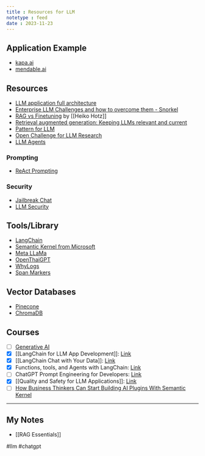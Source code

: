 ```yaml
---
title : Resources for LLM
notetype : feed
date : 2023-11-23
---
```



## Application Example
- [kapa.ai](https://www.kapa.ai/)
- [mendable.ai](https://www.mendable.ai/)

## Resources
- [LLM application full architecture](https://a16z.com/emerging-architectures-for-llm-applications/)
- [Enterprise LLM Challenges and how to overcome them - Snorkel](https://snorkel.ai/enterprise-llm-challenges-and-how-to-overcome-them/)
- [RAG vs Finetuning](https://towardsdatascience.com/rag-vs-finetuning-which-is-the-best-tool-to-boost-your-llm-application-94654b1eaba7) by [[Heiko Hotz]]
- [Retrieval augmented generation: Keeping LLMs relevant and current](https://stackoverflow.blog/2023/10/18/retrieval-augmented-generation-keeping-llms-relevant-and-current)
- [Pattern for LLM](https://eugeneyan.com/writing/llm-patterns)
- [Open Challenge for LLM Research](https://huyenchip.com/2023/08/16/llm-research-open-challenges.html)
- [LLM Agents](https://promptengineering.org/what-are-large-language-model-llm-agents/)


### Prompting
- [ReAct Prompting](https://www.promptingguide.ai/techniques/react)

### Security
- [Jailbreak Chat](https://www.jailbreakchat.com/)
- [LLM Security](https://llmsecurity.net/)


## Tools/Library
- [LangChain](https://www.langchain.com/)
- [Semantic Kernel from Microsoft](https://github.com/microsoft/semantic-kernel)
- [Meta LLaMa](https://ai.meta.com/llama/)
- [OpenThaiGPT](https://openthaigpt.aieat.or.th/)
- [WhyLogs](https://github.com/whylabs/whylogs)
- [Span Markers](https://github.com/tomaarsen/SpanMarkerNER)

## Vector Databases
- [Pinecone](https://www.pinecone.io/learn/vector-database)
- [ChromaDB](https://www.trychroma.com/)

## Courses
- [ ] [Generative AI](https://www.coursera.org/learn/generative-ai-with-llms)
- [x] [[LangChain for LLM App Development]]: [Link](https://www.deeplearning.ai/short-courses/langchain-for-llm-application-development/)
- [x] [[LangChain Chat with Your Data]]: [Link](https://www.coursera.org/projects/langchain-chat-with-your-data-project)
- [x] Functions, tools, and Agents with LangChain: [Link](https://learn.deeplearning.ai/functions-tools-agents-langchain)
- [ ] ChatGPT Prompt Engineering for Developers: [Link](https://learn.deeplearning.ai/chatgpt-prompt-eng)
- [x] [[Quality and Safety for LLM Applications]]: [Link](https://learn.deeplearning.ai/quality-safety-llm-applications)
- [ ] [How Business Thinkers Can Start Building AI Plugins With Semantic Kernel](https://learn.deeplearning.ai/microsoft-semantic-kernel)

---
## My Notes
- [[RAG Essentials]]


#llm #chatgpt